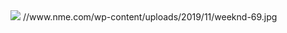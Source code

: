 <img src= 'https://www.nme.com/wp-content/uploads/2019/11/weeknd-696x442.jpg'>
//www.nme.com/wp-content/uploads/2019/11/weeknd-69.jpg
